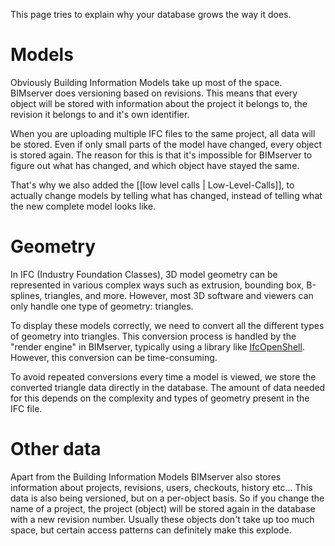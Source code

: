 This page tries to explain why your database grows the way it does.

# Models

Obviously Building Information Models take up most of the space. BIMserver does versioning based on revisions. This means that every object will be stored with information about the project it belongs to, the revision it belongs to and it's own identifier.

When you are uploading multiple IFC files to the same project, all data will be stored. Even if only small parts of the model have changed, every object is stored again. The reason for this is that it's impossible for BIMserver to figure out what has changed, and which object have stayed the same.

That's why we also added the [[low level calls | Low-Level-Calls]], to actually change models by telling what has changed, instead of telling what the new complete model looks like.

# Geometry

In IFC (Industry Foundation Classes), 3D model geometry can be represented in various complex ways such as extrusion, bounding box, B-splines, triangles, and more. However, most 3D software and viewers can only handle one type of geometry: triangles.

To display these models correctly, we need to convert all the different types of geometry into triangles. This conversion process is handled by the "render engine" in BIMserver, typically using a library like [IfcOpenShell](https://github.com/IfcOpenShell/IfcOpenShell). However, this conversion can be time-consuming.

To avoid repeated conversions every time a model is viewed, we store the converted triangle data directly in the database. The amount of data needed for this depends on the complexity and types of geometry present in the IFC file.

# Other data

Apart from the Building Information Models BIMserver also stores information about projects, revisions, users, checkouts, history etc... This data is also being versioned, but on a per-object basis. So if you change the name of a project, the project (object) will be stored again in the database with a new revision number. Usually these objects don't take up too much space, but certain access patterns can definitely make this explode.
